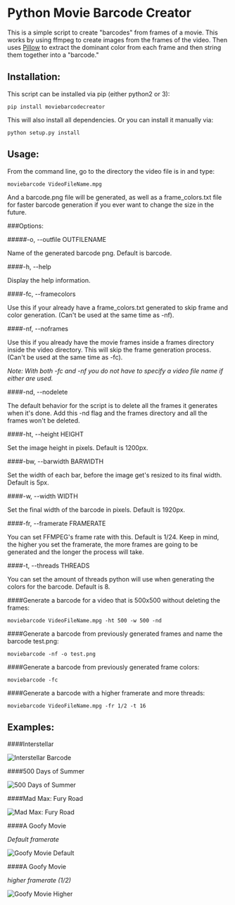 Python Movie Barcode Creator
=============================

This is a simple script to create "barcodes" from frames of a movie. This works by using ffmpeg to create images from the frames of the video. Then uses [Pillow](https://github.com/python-pillow/Pillow) to extract the dominant color from each frame and then string them together into a "barcode."

Installation:
-------------

This script can be installed via pip (either python2 or 3):

    pip install moviebarcodecreator

This will also install all dependencies. Or you can install it manually via:

    python setup.py install

Usage:
------

From the command line, go to the directory the video file is in and type:

    moviebarcode VideoFileName.mpg

And a barcode.png file will be generated, as well as a frame_colors.txt file for faster barcode generation if you ever want to change the size in the future.

###Options:

#####-o, --outfile OUTFILENAME               

Name of the generated barcode png. Default is barcode.

####-h, --help

Display the help information.

####-fc, --framecolors

Use this if your already have a frame_colors.txt generated to skip frame and color generation. (Can't be used at the same time as -nf).

####-nf, --noframes

Use this if you already have the movie frames inside a frames directory inside the video directory. This will skip the frame generation process. (Can't be used at the same time as -fc).

*Note: With both -fc and -nf you do not have to specify a video file name if either are used.*

####-nd, --nodelete

The default behavior for the script is to delete all the frames it generates when it's done. Add this -nd flag and the frames directory and all the frames won't be deleted.

####-ht, --height HEIGHT

Set the image height in pixels. Default is 1200px.

####-bw, --barwidth BARWIDTH

Set the width of each bar, before the image get's resized to its final width. Default is 5px.

####-w, --width WIDTH

Set the final width of the barcode in pixels. Default is 1920px.

####-fr, --framerate FRAMERATE

You can set FFMPEG's frame rate with this. Default is 1/24. Keep in mind, the higher you set the framerate, the more frames are going to be generated and the longer the process will take.

####-t, --threads THREADS

You can set the amount of threads python will use when generating the colors for the barcode. Default is 8.

####Generate a barcode for a video that is 500x500 without deleting the frames:

    moviebarcode VideoFileName.mpg -ht 500 -w 500 -nd

####Generate a barcode from previously generated frames and name the barcode test.png:

    moviebarcode -nf -o test.png

####Generate a barcode from previously generated frame colors:

    moviebarcode -fc

####Generate a barcode with a higher framerate and more threads:

    moviebarcode VideoFileName.mpg -fr 1/2 -t 16

Examples:
---------

####Interstellar

![Interstellar Barcode](http://i.imgur.com/4JIqc3q.png)

####500 Days of Summer

![500 Days of Summer](http://i.imgur.com/JNlmwLc.png)

####Mad Max: Fury Road

![Mad Max: Fury Road](http://i.imgur.com/h6qKY7B.png)

####A Goofy Movie 

*Default framerate*

![Goofy Movie Default](http://i.imgur.com/WWLiUCc.png)

####A Goofy Movie 

*higher framerate (1/2)*

![Goofy Movie Higher](http://i.imgur.com/zIejkfA.png)

